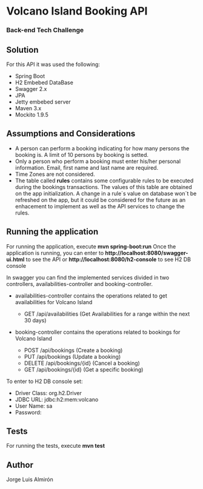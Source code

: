 # Volcano Island Booking API
### Back-end Tech Challenge

## Solution
For this API it was used the following: 
- Spring Boot
- H2 Embebed DataBase
- Swagger 2.x
- JPA
- Jetty embebed server
- Maven 3.x
- Mockito 1.9.5

## Assumptions and Considerations

* A person can perform a booking indicating for how many persons the booking is. A limit of 10 persons by booking is setted.
* Only a person who perform a booking must enter his/her personal information. Email, first name and last name are required.
* Time Zones are not considered.
* The table called **rules** contains some configurable rules to be executed during the bookings transactions. The values of this table are obtained on the app initialization. A change in a rule´s value on database won´t be refreshed on the app, but it could be considered for the future as an enhacement to implement as well as the API services to change the rules. 

## Running the application

For running the application, execute **mvn spring-boot:run**
Once the application is running, you can enter to **http://localhost:8080/swagger-ui.html** to see the API or **http://localhost:8080/h2-console** to see H2 DB console

In swagger you can find the implemented services divided in two controllers, availabilities-controller and booking-controller.

* availabilities-controller contains the operations related to get availabilities for Volcano Island
  * GET /api/availabilities (Get Availabilities for a range within the next 30 days)

* booking-controller contains the operations related to bookings for Volcano Island
  * POST /api/bookings (Create a booking)
  * PUT /api/bookings (Update a booking)
  * DELETE /api/bookings/{id} (Cancel a booking)
  * GET /api/bookings/{id} (Get a specific booking)

To enter to H2 DB console set:

- Driver Class: org.h2.Driver
- JDBC URL: jdbc:h2:mem:volcano
- User Name: sa
- Password: 

## Tests

For running the tests, execute **mvn test**

## Author
Jorge Luis Almirón


